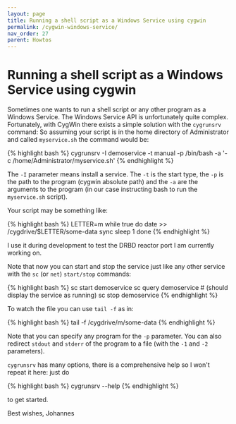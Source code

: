 ```yaml
---
layout: page
title: Running a shell script as a Windows Service using cygwin
permalink: /cygwin-windows-service/
nav_order: 27
parent: Howtos
---
```


# [](#header-1)Running a shell script as a Windows Service using cygwin

Sometimes one wants to run a shell script or any other program
as a Windows Service. The Windows Service API is unfortunately
quite complex. Fortunately, with CygWin there exists a simple
solution with the ``cygrunsrv`` command: So assuming your script
is in the home directory of Administrator and called ``myservice.sh``
the command would be:

{% highlight bash %}
cygrunsrv -I demoservice -t manual -p /bin/bash -a '-c /home/Administrator/myservice.sh'
{% endhighlight %}

The ``-I`` parameter means install a service. The ``-t`` is the
start type, the ``-p`` is the path to the program (cygwin absolute
path) and the ``-a`` are the arguments to the program (in our
case instructing bash to run the ``myservice.sh`` script).

Your script may be something like:

{% highlight bash %}
LETTER=m
while true
do
    date >> /cygdrive/$LETTER/some-data
    sync
    sleep 1
done
{% endhighlight %}

I use it during development to test the DRBD reactor port I am
currently working on.

Note that now you can start and stop the service just like any
other service with the ``sc`` (or ``net``) ``start/stop``
commands:

{% highlight bash %}
sc start demoservice
sc query demoservice # (should display the service as running)
sc stop demoservice
{% endhighlight %}

To watch the file you can use ``tail -f`` as in:

{% highlight bash %}
tail -f /cygdrive/m/some-data
{% endhighlight %}

Note that you can specify any program for the ``-p`` parameter.
You can also redirect ``stdout`` and ``stderr`` of the program
to a file (with the ``-1`` and ``-2`` parameters). 

``cygrunsrv`` has many options, there is a comprehensive help
so I won't repeat it here: just do

{% highlight bash %}
cygrunsrv --help
{% endhighlight %}

to get started.

Best wishes, Johannes
